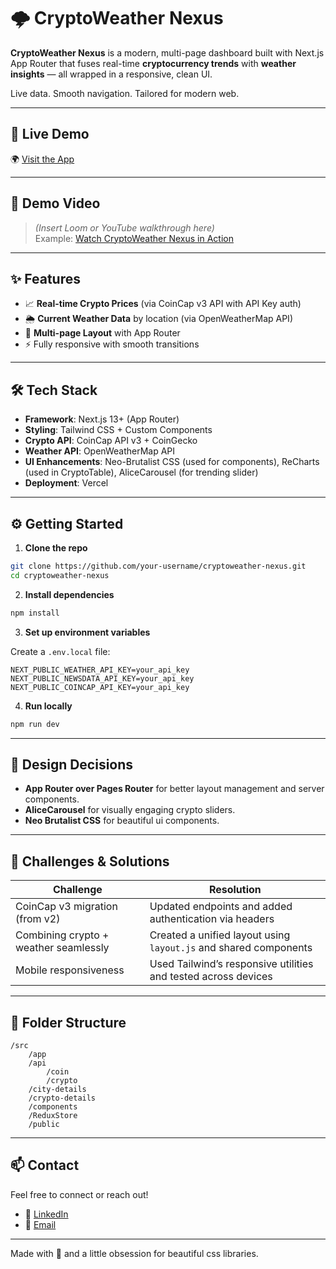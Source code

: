 # 🌩️ CryptoWeather Nexus

**CryptoWeather Nexus** is a modern, multi-page dashboard built with Next.js App Router that fuses real-time **cryptocurrency trends** with **weather insights** — all wrapped in a responsive, clean UI.

Live data. Smooth navigation. Tailored for modern web.

---

## 🚀 Live Demo

🌍 [Visit the App](https://crypto-weather-nexus-green.vercel.app/)

---

## 🎥 Demo Video

> *(Insert Loom or YouTube walkthrough here)*  
Example: [Watch CryptoWeather Nexus in Action](https://loom.com/share/demo-link)

---

## ✨ Features

- 📈 **Real-time Crypto Prices** (via CoinCap v3 API with API Key auth)
- 🌦️ **Current Weather Data** by location (via OpenWeatherMap API)
- 🧭 **Multi-page Layout** with App Router
- ⚡️ Fully responsive with smooth transitions

---

## 🛠 Tech Stack

- **Framework**: Next.js 13+ (App Router)
- **Styling**: Tailwind CSS + Custom Components
- **Crypto API**: CoinCap API v3 + CoinGecko
- **Weather API**: OpenWeatherMap API
- **UI Enhancements**: Neo-Brutalist CSS (used for components), ReCharts (used in CryptoTable), AliceCarousel (for trending slider)
- **Deployment**: Vercel

---

## ⚙️ Getting Started

1. **Clone the repo**

```bash
git clone https://github.com/your-username/cryptoweather-nexus.git
cd cryptoweather-nexus
```

2. **Install dependencies**

```bash
npm install
```

3. **Set up environment variables**

Create a `.env.local` file:

```
NEXT_PUBLIC_WEATHER_API_KEY=your_api_key
NEXT_PUBLIC_NEWSDATA_API_KEY=your_api_key
NEXT_PUBLIC_COINCAP_API_KEY=your_api_key
```

4. **Run locally**

```bash
npm run dev
```

---

## 🎨 Design Decisions

- **App Router over Pages Router** for better layout management and server components.
- **AliceCarousel** for visually engaging crypto sliders.
- **Neo Brutalist CSS** for beautiful ui components.

---

## 🧠 Challenges & Solutions

| Challenge                              | Resolution                                                              |
|---------------------------------------|-------------------------------------------------------------------------|
| CoinCap v3 migration (from v2)        | Updated endpoints and added authentication via headers                 |
| Combining crypto + weather seamlessly | Created a unified layout using `layout.js` and shared components       |
| Mobile responsiveness                 | Used Tailwind’s responsive utilities and tested across devices         |

---

## 📂 Folder Structure

```
/src
    /app
    /api
        /coin
        /crypto
    /city-details
    /crypto-details
    /components
    /ReduxStore
    /public
```

---

## 📫 Contact

Feel free to connect or reach out!

- 💼 [LinkedIn](https://linkedin.com/in/shambhavi0325)
- 📧 [Email](mailto:shamkashyap25@gmail.com)

---

Made with 💙 and a little obsession for beautiful css libraries.
